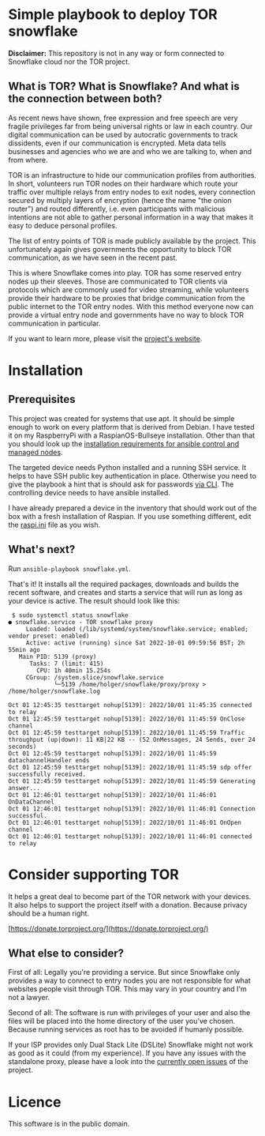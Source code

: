 # Simple playbook to deploy TOR snowflake

**Disclaimer:** This repository is not in any way or form connected to
Snowflake cloud nor the TOR project.

## What is TOR? What is Snowflake? And what is the connection between both?

As recent news have shown, free expression and free speech are very fragile
privileges far from being universal rights or law in each country. Our digital
communication can be used by autocratic governments to track dissidents, even
if our communication is encrypted. Meta data tells businesses and agencies who
we are and who we are talking to, when and from where.

TOR is an infrastructure to hide our communication profiles from authorities.
In short, volunteers run TOR nodes on their hardware which route your traffic
over multiple relays from entry nodes to exit nodes, every connection secured by
multiply layers of encryption (hence the name "the onion router") and routed
differently, i.e. even participants with malicious intentions are not able to
gather personal information in a way that makes it easy to deduce personal
profiles.

The list of entry points of TOR is made publicly available by the project. This
unfortunately again gives governments the opportunity to block TOR
communication, as we have seen in the recent past.

This is where Snowflake comes into play. TOR has some reserved entry nodes
up their sleeves. Those are communicated to TOR clients via protocols which
are commonly used for video streaming, while volunteers provide their hardware
to be proxies that bridge communication from the public internet to the TOR
entry nodes. With this method everyone now can provide a virtual entry node and
governments have no way to block TOR communication in particular.

If you want to learn more, please visit the
[project's website](https://snowflake.torproject.org/).

# Installation

## Prerequisites

This project was created for systems that use apt. It should be simple enough to
work on every platform that is derived from Debian. I have tested it on my
RaspberryPi with a RaspianOS-Bullseye installation. Other than that you should
look up the
[installation requirements for ansible control and managed nodes](https://docs.ansible.com/ansible-core/devel/installation_guide/intro_installation.html).

The targeted device needs Python installed and a running SSH service.
It helps to have SSH public key authentication in place. Otherwise you need to
give the playbook a hint that is should ask for passwords
[via CLI](https://docs.ansible.com/ansible/latest/cli/ansible-playbook.html).
The controlling device needs to have ansible installed.

I have already prepared a device in the inventory that should work out of the
box with a fresh installation of Raspian. If you use something different, edit
the [raspi.ini](inventory/raspi.ini) file as you wish.

## What's next?

Run `ansible-playbook snowflake.yml`.

That's it! It installs all the required packages, downloads and builds the
recent software, and creates and starts a service that will run as long as your
device is active. The result should look like this:

```
 $ sudo systemctl status snowflake
● snowflake.service - TOR snowflake proxy
     Loaded: loaded (/lib/systemd/system/snowflake.service; enabled; vendor preset: enabled)
     Active: active (running) since Sat 2022-10-01 09:59:56 BST; 2h 55min ago
   Main PID: 5139 (proxy)
      Tasks: 7 (limit: 415)
        CPU: 1h 40min 15.254s
     CGroup: /system.slice/snowflake.service
             └─5139 /home/holger/snowflake/proxy/proxy > /home/holger/snowflake.log

Oct 01 12:45:35 testtarget nohup[5139]: 2022/10/01 11:45:35 connected to relay
Oct 01 12:45:59 testtarget nohup[5139]: 2022/10/01 11:45:59 OnClose channel
Oct 01 12:45:59 testtarget nohup[5139]: 2022/10/01 11:45:59 Traffic throughput (up|down): 11 KB|22 KB -- (52 OnMessages, 24 Sends, over 24 seconds)
Oct 01 12:45:59 testtarget nohup[5139]: 2022/10/01 11:45:59 datachannelHandler ends
Oct 01 12:45:59 testtarget nohup[5139]: 2022/10/01 11:45:59 sdp offer successfully received.
Oct 01 12:45:59 testtarget nohup[5139]: 2022/10/01 11:45:59 Generating answer...
Oct 01 12:46:01 testtarget nohup[5139]: 2022/10/01 11:46:01 OnDataChannel
Oct 01 12:46:01 testtarget nohup[5139]: 2022/10/01 11:46:01 Connection successful.
Oct 01 12:46:01 testtarget nohup[5139]: 2022/10/01 11:46:01 OnOpen channel
Oct 01 12:46:01 testtarget nohup[5139]: 2022/10/01 11:46:01 connected to relay
```

# Consider supporting TOR

It helps a great deal to become part of the TOR network with your devices. It
also helps to support the project itself with a donation. Because privacy
should be a human right.

[https://donate.torproject.org/](https://donate.torproject.org/)

## What else to consider?

First of all: Legally you're providing a service. But since Snowflake only
provides a way to connect to entry nodes you are not responsible for what
websites people visit through TOR. This may vary in your country and I'm not a
lawyer.

Second of all: The software is run with privileges of your user and also the
files will be placed into the home directory of the user you've chosen. Because
running services as root has to be avoided if humanly possible.

If your ISP provides only Dual Stack Lite (DSLite) Snowflake might not work as
good as it could (from my experience). If you have any issues with the
standalone proxy, please have a look into the
[currently open issues](https://gitlab.torproject.org/tpo/anti-censorship/pluggable-transports/snowflake/-/issues)
of the project.

# Licence

This software is in the public domain.
